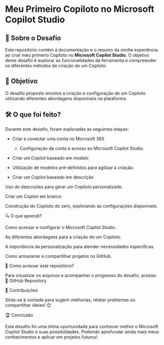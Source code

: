 # Meu Primeiro Copiloto no Microsoft Copilot Studio

## 📌 Sobre o Desafio

Este repositório contém a documentação e o resumo da minha experiência ao criar meu primeiro Copiloto no **Microsoft Copilot Studio**. O objetivo deste desafio é explorar as funcionalidades da ferramenta e compreender os diferentes métodos de criação de um Copiloto.

## 🎯 Objetivo

O desafio proposto envolve a criação e configuração de um Copiloto utilizando diferentes abordagens disponíveis na plataforma.

## 🛠 O que foi feito?

Durante este desafio, foram exploradas as seguintes etapas:

* Criar e conectar uma conta no Microsoft 365
  * Configuração da conta e acesso ao Microsoft Copilot Studio.

* Criar um Copilot baseado em modelo

* Utilização de modelos pré-definidos para agilizar a criação.

* Criar um Copilot baseado em descrição

Uso de descrições para gerar um Copiloto personalizado.

Criar um Copilot em branco

Construção do Copiloto do zero, explorando as configurações disponíveis.

🔍 O que aprendi?

Como acessar e configurar o Microsoft Copilot Studio.

As diferentes abordagens para a criação de um Copiloto.

A importância da personalização para atender necessidades específicas.

Como armazenar e compartilhar projetos no GitHub.

📂 Como acessar este repositório?

Para visualizar os arquivos e acompanhar o progresso do desafio, acesse:
🔗 GitHub Repository

📢 Contribuições

Sinta-se à vontade para sugerir melhorias, relatar problemas ou compartilhar ideias! 😊

🏆 Conclusão

Este desafio foi uma ótima oportunidade para conhecer melhor o Microsoft Copilot Studio e suas possibilidades. Pretendo aprofundar ainda mais meus conhecimentos e aplicar em projetos futuros!


